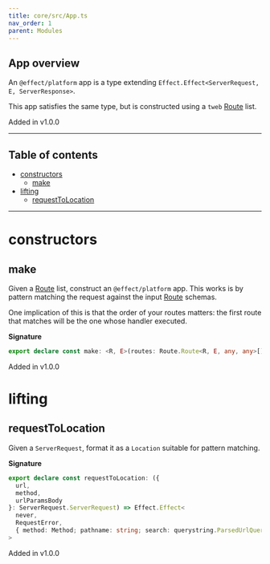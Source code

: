 ```yaml
---
title: core/src/App.ts
nav_order: 1
parent: Modules
---
```


## App overview

An `@effect/platform` app is a type extending
`Effect.Effect<ServerRequest, E, ServerResponse>`.

This app satisfies the same type, but is constructed using a `tweb`
[Route](./Route.ts) list.

Added in v1.0.0

---

<h2 class="text-delta">Table of contents</h2>

- [constructors](#constructors)
  - [make](#make)
- [lifting](#lifting)
  - [requestToLocation](#requesttolocation)

---

# constructors

## make

Given a [Route](./Route.ts) list, construct an `@effect/platform` app.
This works is by pattern matching the request against the input
[Route](./Route.ts) schemas.

One implication of this is that the order of your routes matters:
the first route that matches will be the one whose handler executed.

**Signature**

```ts
export declare const make: <R, E>(routes: Route.Route<R, E, any, any>[]) => Default<R, RequestError | E | ParseError[]>
```

Added in v1.0.0

# lifting

## requestToLocation

Given a `ServerRequest`, format it as a `Location` suitable for pattern
matching.

**Signature**

```ts
export declare const requestToLocation: ({
  url,
  method,
  urlParamsBody
}: ServerRequest.ServerRequest) => Effect.Effect<
  never,
  RequestError,
  { method: Method; pathname: string; search: querystring.ParsedUrlQuery | null; body: Record<string, string> }
>
```

Added in v1.0.0
